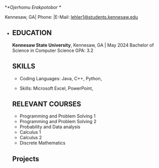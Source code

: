 ***\**Ojerhomu Erakpotobor** \**

Kennesaw, GA| Phone: |E-Mail: lehler1@students.kennesaw.edu

* ## EDUCATION

  **Kennesaw State University**, Kennesaw, GA | May 2024
  Bachelor of Science in Computer Science
  GPA: 3.2

  ## SKILLS

  * Coding Languages: Java, C++, Python, 
  
  * Skills: Microsoft Excel, PowerPoint,

    



  

  
  
  ## RELEVANT COURSES

  * Programming and Problem Solving 1 
  * Programming and Problem Solving 2
  * Probability and Data analysis 
  * Calculus 1 
  * Calculus 2 
  *  Discrete Mathematics

  

  ## Projects

  
